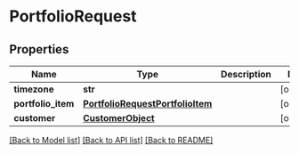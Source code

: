 # PortfolioRequest

## Properties
Name | Type | Description | Notes
------------ | ------------- | ------------- | -------------
**timezone** | **str** |  | [optional] 
**portfolio_item** | [**PortfolioRequestPortfolioItem**](PortfolioRequestPortfolioItem.md) |  | [optional] 
**customer** | [**CustomerObject**](CustomerObject.md) |  | [optional] 

[[Back to Model list]](../README.md#documentation-for-models) [[Back to API list]](../README.md#documentation-for-api-endpoints) [[Back to README]](../README.md)


